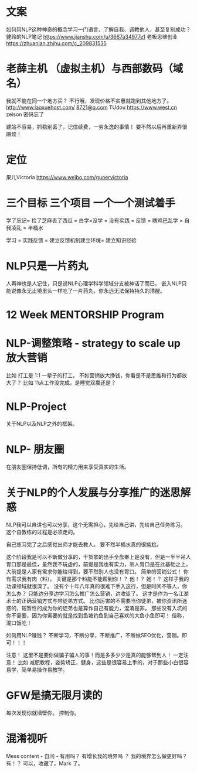 # 文案
如何用NLP这种神奇的概念学习一门语言、了解自我、调教他人，甚至复制成功？
健玲的NLP笔记
https://www.jianshu.com/u/3667a34977e1 
老板思维创业
https://zhuanlan.zhihu.com/c_209831535

# 老薛主机 （虚拟主机）与西部数码（域名）
我就不能在同一个地方买？  不行哦，发现价格不实惠就跑到其他地方了。
http://www.laoxuehost.com/   8721@q.com TUdou
https://www.west.cn zeison 密码忘了

建站不容易，抓稳别丢了，记住续费，一劳永逸的事情！  要不然以后再重新弄很麻烦！



# 定位
果儿Victoria
https://www.weibo.com/guoervictoria

# 三个目标 三个项目 一个一个测试着手

学了忘记= 捡了芝麻丢了西瓜 = 白学=没学 = 没有实践 = 反馈 = 瞎鸡巴乱学 = 自我凌乱 = 半桶水 

学习 = 实践反馈 = 建立反馈机制建立环境= 建立知识经验

# NLP只是一片药丸

人再神也是人记住，只是说NLP心理学科学领域分支被神话了而已。  嵌入NLP只能说像永无止境里头一样吃了一片药丸，你永远无法保持持久的清醒。


# 12 Week MENTORSHIP Program

# NLP-调整策略 - strategy to scale up 放大营销 

比如 打工是 1:1 一辈子的打工。 不如营销放大挣钱，你看是不是思维和行为都放大了？
比如 11点工作没完成，是睡觉双赢还是？ 


# NLP-Project
关于NLP以及NLP之外的框架。

# NLP- 朋友圈

在朋友圈保持低调，所有的精力用来享受真实的生活。

# 关于NLP的个人发展与分享推广的迷思解惑

NLP我可以自讲也可以分享，这个无需担心，先给自己讲，先给自己任务练习。 这个自教练的过程是必须走的。 

自己练习完了之后感觉出师才能去教人。    要不然半桶水真的很尴尬。 

这个阶段我是可以不断做分享的，干货拿的出手全盘奉上是没有，但是一半半吊人胃口那是最佳，虽然我不玩虚的，前提是我也有实力，吊人胃口是在此基础之上，大前提是人家有需求你能给得到，要不然别人也没有胃口。 简单的营销公式！ 你有需求我有肉（料）。  关键是那个料能不能帮到你！？ 他！？ 她！？  这样子我的功课领域就很深了。 没有个十年八年真的很难下手入这行，但是时间不等人，你怎么办？  只能边分享边学习怎么推广怎么营销，边收徒了。  这才是作为一名江湖术士的正确营销方式与带徒弟方式。   比你厉害的不需要当你徒弟，被你资讯所迷惑的，短暂性的成为你的徒弟也是算作自己有能力，混淆是非。 那些没有入坑的你不需要，因为你需要的就是找到鱼塘钓鱼到自己喜欢的大鱼小鱼即可！ 俗称，混口饭吃！

如何用NLP赚钱？  不断学习，不断分享，不断推广，不断做SEO优化，营销。即可！！！

注意！ 这里不是要你做骗子骗人的事！而是多多少少是真的能够帮到人！ 一定注意！  比如 减肥教程，姿势矫正，健身，这些是很容易上手的，对于那些小白很容易学，简单易操作易教学。 


# GFW是搞无限月读的

每次发现你就墙壁你。  控制你。


# 混淆视听

Mess content - 自问 - 有用吗？ 有增长我的境界吗 ？ 我的境界怎么做更好吗？   有！？ 可以，收藏了。Mark 了。 





